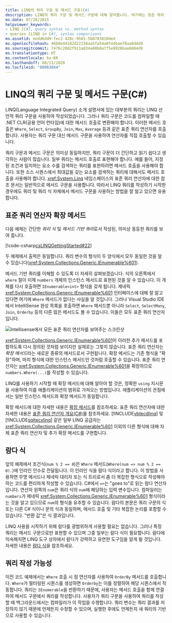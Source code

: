 ```yaml
---
title: LINQ의 쿼리 구문 및 메서드 구문(C#)
description: LINQ의 쿼리 구문 및 메서드 구문에 대해 알아봅니다. 여기에는 표준 쿼리 연산자 확장 메서드 및 람다 식이 포함됩니다.
ms.date: 07/20/2015
helpviewer_keywords:
- LINQ [C#], query syntax vs. method syntax
- queries [LINQ in C#], syntax comparisons
ms.assetid: eedd6dd9-fec2-428c-9581-5b8783810ded
ms.openlocfilehash: 46b0e44182d22158aa5fa54a0f44bae70aa8ddd9
ms.sourcegitcommit: 7476c20d2f911a834a00b8a7f5e8926bae6804d9
ms.translationtype: HT
ms.contentlocale: ko-KR
ms.lasthandoff: 08/11/2020
ms.locfileid: "88063044"
---
```

# <a name="query-syntax-and-method-syntax-in-linq-c"></a>LINQ의 쿼리 구문 및 메서드 구문(C#)
LINQ(Language Integrated Query) 소개 설명서에 있는 대부분의 쿼리는 LINQ 선언적 쿼리 구문을 사용하여 작성되었습니다. 그러나 쿼리 구문은 코드를 컴파일할 때 .NET CLR(공용 언어 런타임)에 대한 메서드 호출로 변환해야 합니다. 이러한 메서드 호출은 `Where`, `Select`, `GroupBy`, `Join`, `Max`, `Average` 등과 같은 표준 쿼리 연산자를 호출합니다. 사용자는 쿼리 구문 대신 메서드 구문을 사용하여 연산자를 직접 호출할 수 있습니다.  
  
 쿼리 구문과 메서드 구문은 의미상 동일하지만, 쿼리 구문이 더 간단하고 읽기 쉽다고 생각하는 사람이 많습니다. 일부 쿼리는 메서드 호출로 표현해야 합니다. 예를 들어, 지정된 조건과 일치하는 요소 수를 검색하는 쿼리를 표현하려면 메서드 호출을 사용해야 합니다. 또한 소스 시퀀스에서 최대값을 갖는 요소를 검색하는 쿼리에 대해서도 메서드 호출을 사용해야 합니다. <xref:System.Linq> 네임스페이스의 표준 쿼리 연산자에 대한 참조 문서는 일반적으로 메서드 구문을 사용합니다. 따라서 LINQ 쿼리를 작성하기 시작한 경우에도 쿼리 및 쿼리 식 자체에서 메서드 구문을 사용하는 방법을 잘 알고 있으면 유용합니다.  
  
## <a name="standard-query-operator-extension-methods"></a>표준 쿼리 연산자 확장 메서드  
 다음 예제는 간단한 *쿼리 식* 및 *메서드 기반 쿼리*로서 작성된, 의미상 동등한 쿼리를 보여 줍니다.  
  
 [!code-csharp[csLINQGettingStarted#22](~/samples/snippets/csharp/VS_Snippets_VBCSharp/CsLINQGettingStarted/CS/Class1.cs#22)]  
  
 두 예제에서 출력은 동일합니다. 쿼리 변수의 형식이 두 양식에서 모두 동일한 것을 알 수 있습니다(<xref:System.Collections.Generic.IEnumerable%601>).  
  
 메서드 기반 쿼리를 이해할 수 있도록 더 자세히 살펴보겠습니다. 식의 오른쪽에서 `where` 절이 이제 `numbers` 개체의 인스턴스 메서드로 표현된 것을 알 수 있습니다. 이 개체를 다시 호출하면 `IEnumerable<int>` 형식을 갖게 됩니다. 제네릭 <xref:System.Collections.Generic.IEnumerable%601> 인터페이스에 대해 잘 알고 있다면 여기에 `Where` 메서드가 없다는 사실을 알 것입니다. 그러나 Visual Studio IDE에서 IntelliSense 완성 목록을 호출하면 `Where` 메서드뿐 아니라 `Select`, `SelectMany`, `Join`, `Orderby` 등의 다른 많은 메서드도 볼 수 있습니다. 이들은 모두 표준 쿼리 연산자입니다.  
  
 ![Intellisense에서 모든 표준 쿼리 연산자를 보여주는 스크린샷](./media/query-syntax-and-method-syntax-in-linq/standard-query-operators.png)  
  
 <xref:System.Collections.Generic.IEnumerable%601>이 이러한 추가 메서드를 포함하도록 다시 정의된 것처럼 보이지만 실제로는 그렇지 않습니다. 표준 쿼리 연산자는 *확장 메서드*라는 새로운 종류의 메서드로서 구현됩니다. 확장 메서드는 기존 형식을 "확장"하며, 마치 형식에 대한 인스턴스 메서드인 것처럼 호출할 수 있습니다. 표준 쿼리 연산자는 <xref:System.Collections.Generic.IEnumerable%601>을 확장하므로 `numbers.Where(...)`를 작성할 수 있습니다.  
  
 LINQ를 사용하기 시작할 때 확장 메서드에 대해 알아야 할 것은, 정확한 `using` 지시문을 사용하여 이를 애플리케이션의 범위로 가져오는 방법입니다. 애플리케이션의 관점에서는 일반 인스턴스 메서드와 확장 메서드가 동일합니다.  
  
 확장 메서드에 대한 자세한 내용은 [확장 메서드](../../classes-and-structs/extension-methods.md)를 참조하세요. 표준 쿼리 연산자에 대한 자세한 내용은 [표준 쿼리 연산자 개요(C#)](./standard-query-operators-overview.md)를 참조하세요. [!INCLUDE[vbtecdlinq](~/includes/vbtecdlinq-md.md)] 및 [!INCLUDE[sqltecxlinq](~/includes/sqltecxlinq-md.md)] 같은 일부 LINQ 공급자는 <xref:System.Collections.Generic.IEnumerable%601> 이외의 다른 형식에 대해 자체 표준 쿼리 연산자 및 추가 확장 메서드를 구현합니다.  
  
## <a name="lambda-expressions"></a>람다 식  
 앞의 예제에서 조건식(`num % 2 == 0`)은 `Where` 메서드(`Where(num => num % 2 == 0).`)에 인라인 인수로 전달됩니다. 이 인라인 식을 람다 식이라고 합니다. 이 방법을 사용하면 무명 메서드나 제네릭 대리자 또는 식 트리로서 좀 더 복잡한 형식으로 작성해야 하는 코드를 편리하게 작성할 수 있습니다. C#에서 `=>`는 "goes to"로 읽는 람다 연산자입니다. 연산자 왼쪽의 `num`은 쿼리 식의 `num`에 해당하는 입력 변수입니다. 컴파일러는 `numbers`가 제네릭 <xref:System.Collections.Generic.IEnumerable%601> 형식이라는 것을 알고 있으므로 `num`의 형식을 유추할 수 있습니다. 람다의 본문은 쿼리 구문의 식 또는 다른 C# 식이나 문의 식과 동일하며, 메서드 호출 및 기타 복잡한 논리를 포함할 수 있습니다. "반환 값"은 식 결과입니다.  
  
 LINQ 사용을 시작하기 위해 람다를 광범위하게 사용할 필요는 없습니다. 그러나 특정 쿼리는 메서드 구문으로만 표현할 수 있으며 그중 일부는 람다 식이 필요합니다. 람다에 익숙해지면 LINQ 도구 상자에서 람다가 강력하고 유연한 도구임을 알게 될 것입니다. 자세한 내용은 [람다 식](../../../language-reference/operators/lambda-expressions.md)을 참조하세요.  
  
## <a name="composability-of-queries"></a>쿼리 작성 가능성  
 이전 코드 예제에서는 `Where` 호출 시 점 연산자를 사용하여 `OrderBy` 메서드를 호출합니다. `Where`가 필터링된 시퀀스를 생성하면 `Orderby`는 이를 정렬하여 해당 시퀀스에서 작동합니다. 쿼리는 `IEnumerable`을 반환하기 때문에, 사용자는 메서드 호출을 함께 연결하여 메서드 구문에서 쿼리를 작성합니다. 사용자가 쿼리 구문을 사용하여 쿼리를 작성할 때 백그라운드에서는 컴파일러가 이 작업을 수행합니다. 쿼리 변수는 쿼리 결과를 저장하지 않기 때문에 언제든지 수정할 수 있으며, 실행한 후에도 언제든지 새 쿼리의 기반으로 사용할 수 있습니다.  

